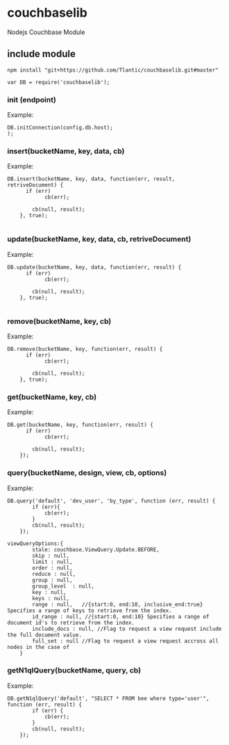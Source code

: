 couchbaselib
=================

Nodejs Couchbase Module


## include module  ##

```
npm install "git+https://github.com/Tlantic/couchbaselib.git#master"
```

```
var DB = require('couchbaselib');
````

### init (endpoint)

Example:

```
DB.initConnection(config.db.host);
);
```

### insert(bucketName, key, data, cb)

Example:

```
DB.insert(bucketName, key, data, function(err, result, retriveDocument) {
	  if (err) 
            cb(err);
	   
    	cb(null, result);
    }, true);
	
```

### update(bucketName, key, data, cb, retriveDocument)

Example:

```
DB.update(bucketName, key, data, function(err, result) {
	  if (err) 
            cb(err);

    	cb(null, result);
    }, true);
	
```
### remove(bucketName, key, cb)

Example:

```
DB.remove(bucketName, key, function(err, result) {
	  if (err) 
            cb(err);
	   
    	cb(null, result);
    }, true);
```

### get(bucketName, key, cb)

Example:

```
DB.get(bucketName, key, function(err, result) {
	  if (err) 
            cb(err);
	   
    	cb(null, result);
    });
```

### query(bucketName, design, view, cb, options)

Example:

```
DB.query('default', 'dev_user', 'by_type', function (err, result) {
		if (err){
			cb(err);
		}
		cb(null, result);
	});
```
```
viewQueryOptions:{
		stale: couchbase.ViewQuery.Update.BEFORE,
		skip : null,
		limit : null,
		order : null,
		reduce : null,
		group : null,
		group_level  : null,
		key : null,
		keys : null,
		range : null,   //{start:0, end:10, inclusive_end:true} Specifies a range of keys to retrieve from the index.
		id_range : null, //{start:0, end:10} Specifies a range of document id's to retrieve from the index.
		include_docs : null, //Flag to request a view request include the full document value.
		full_set : null //Flag to request a view request accross all nodes in the case of
	}
```


### getN1qlQuery(bucketName, query, cb)

Example:

```
DB.getN1qlQuery('default', "SELECT * FROM bee where type='user'", function (err, result) {
		if (err) {
			cb(err);
		}
		cb(null, result);
	});
```

